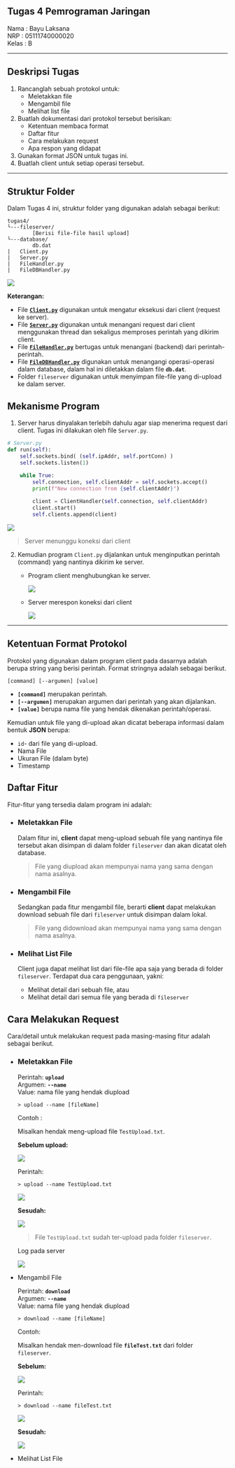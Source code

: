 ## Tugas 4 Pemrograman Jaringan

Nama  : Bayu Laksana<br>
NRP   : 05111740000020<br>
Kelas : B

----

## Deskripsi Tugas

1. Rancanglah sebuah protokol untuk:
    + Meletakkan file
    + Mengambil file
    + Melihat list file
2. Buatlah dokumentasi dari protokol tersebut berisikan:
    + Ketentuan membaca format
    + Daftar fitur
    + Cara melakukan request
    + Apa respon yang didapat
3. Gunakan format JSON untuk tugas ini.
4. Buatlah client untuk setiap operasi tersebut.

----

## Struktur Folder

Dalam Tugas 4 ini, struktur folder yang digunakan adalah sebagai berikut:
```
tugas4/
└---fileserver/
        [Berisi file-file hasil upload]
└---database/
        db.dat
|   Client.py
|   Server.py
|   FileHandler.py
|   FileDBHandler.py
```

![](img/folder_structure.png)

**Keterangan:**

- File [**`Client.py`**](Client.py) digunakan untuk mengatur eksekusi dari client (request ke server).
- File [**`Server.py`**](Server.py) digunakan untuk menangani request dari client menggunakan thread dan sekaligus memproses perintah yang dikirim client.
- File [**`FileHandler.py`**](FileHandler.py) bertugas untuk menangani (backend) dari perintah-perintah.
- File [**`FileDBHandler.py`**](FileDBHandler.py) digunakan untuk menangangi operasi-operasi dalam database, dalam hal ini diletakkan dalam file **`db.dat`**.
- Folder `fileserver` digunakan untuk menyimpan file-file yang di-upload ke dalam server.

## Mekanisme Program

1. Server harus dinyalakan terlebih dahulu agar siap menerima request dari client. Tugas ini dilakukan oleh file `Server.py`.
```py
# Server.py
def run(self):
    self.sockets.bind( (self.ipAddr, self.portConn) )
    self.sockets.listen(1)

    while True:
        self.connection, self.clientAddr = self.sockets.accept()
        print(f"New connection from {self.clientAddr}")
        
        client = ClientHandler(self.connection, self.clientAddr)
        client.start()
        self.clients.append(client)
```

![](img/server1.png)
> Server menunggu koneksi dari client

2. Kemudian program `Client.py` dijalankan untuk menginputkan perintah (command) yang nantinya dikirim ke server.

    - Program client menghubungkan ke server.
        
        ![](img/client1.png)

    - Server merespon koneksi dari client

        ![](img/server2.png)

----

## Ketentuan Format Protokol

Protokol yang digunakan dalam program client pada dasarnya adalah berupa string yang berisi perintah. Format stringnya adalah sebagai berikut.

```
[command] [--argumen] [value]
```

- **`[command]`** merupakan perintah.
- **`[--argumen]`** merupakan argumen dari perintah yang akan dijalankan.
- **`[value]`** berupa nama file yang hendak dikenakan perintah/operasi.

Kemudian untuk file yang di-upload akan dicatat beberapa informasi dalam bentuk **JSON** berupa:

- `id`- dari file yang di-upload.
- Nama File
- Ukuran File (dalam byte)
- Timestamp

## Daftar Fitur

Fitur-fitur yang tersedia dalam program ini adalah:

- ### Meletakkan File

    Dalam fitur ini, **client** dapat meng-upload sebuah file yang nantinya file tersebut akan disimpan di dalam folder `fileserver` dan akan dicatat oleh database.

    > File yang diupload akan mempunyai nama yang sama dengan nama asalnya.

- ### Mengambil File

    Sedangkan pada fitur mengambil file, berarti **client** dapat melakukan download sebuah file dari `fileserver` untuk disimpan dalam lokal.

    > File yang didownload akan mempunyai nama yang sama dengan nama asalnya.


- ### Melihat List File

    Client juga dapat melihat list dari file-file apa saja yang berada di folder `fileserver`. Terdapat dua cara penggunaan, yakni:

    - Melihat detail dari sebuah file, atau
    - Melihat detail dari semua file yang berada di `fileserver`

## Cara Melakukan Request

Cara/detail untuk melakukan request pada masing-masing fitur adalah sebagai berikut.

- ### Meletakkan File

    Perintah: **`upload`**<br>
    Argumen: **`--name`**<br>
    Value: nama file yang hendak diupload
    
    ```
    > upload --name [fileName]
    ```

    Contoh :

    Misalkan hendak meng-upload file `TestUpload.txt`.
    
    **Sebelum upload:**

    ![](img/upload1.png)

    Perintah:

    ```
    > upload --name TestUpload.txt
    ```

    ![](img/upload2.png)

    **Sesudah:**

    ![](img/upload3.png)

    > File `TestUpload.txt` sudah ter-upload pada folder `fileserver`.

    Log pada server

    ![](img/server3.png)

- Mengambil File

    Perintah: **`download`**<br>
    Argumen: **`--name`**<br>
    Value: nama file yang hendak diupload

    ```
    > download --name [fileName]
    ```

    Contoh:

    Misalkan hendak men-download file **`fileTest.txt`** dari folder `fileserver`.

    **Sebelum:**

    ![](img/download1.png)

    Perintah:

    ```
    > download --name fileTest.txt
    ```

    ![](img/download2.png)

    **Sesudah:**

    ![](img/download3.png)

- Melihat List File
